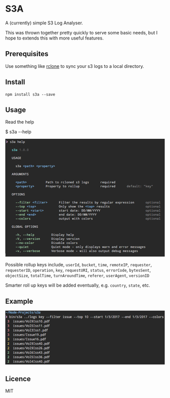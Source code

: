 # S3A

A (currently) simple S3 Log Analyser.

This was thrown together pretty quickly to serve some basic needs, but I hope to extends this with more useful features.

## Prerequisites

Use something like [rclone](https://github.com/ncw/rclone) to sync your s3 logs to a local directory.

## Install

```
npm install s3a --save
```

## Usage

Read the help

$ s3a --help

![help](https://raw.githubusercontent.com/dbankier/s3a/master/img/help.png)

Possible rollup keys include, `userId`, `bucket`, `time`, `remoteIP`, `requester`, `requesterID`, `operation`, `key`, `requestURI`, `status`, `errorCode`, `bytesSent`, `objectSize`, `totalTime`, `turnAroundTime`, `referer`, `userAgent`, `versionID`

Smarter roll up keys will be added eventually, e.g. `country`, `state`, etc.

## Example

![example](https://raw.githubusercontent.com/dbankier/s3a/master/img/example.png)


## Licence

MIT
